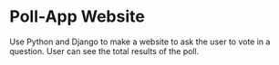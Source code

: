 # Poll-App Website

Use Python and Django to make a website to ask the user to vote in a question. User can see the total results of the poll.
